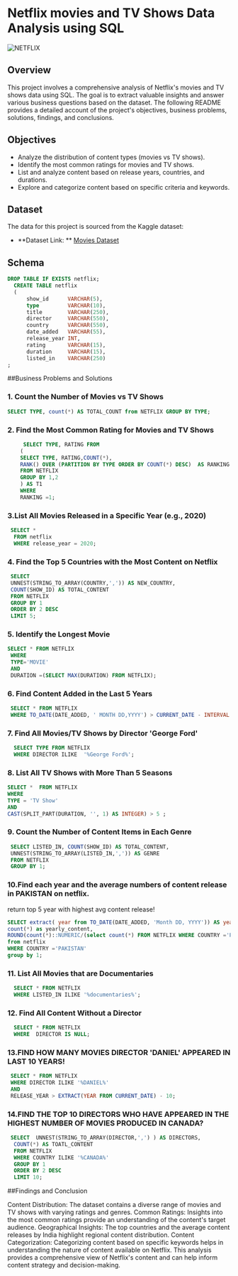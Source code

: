 # Netflix movies and TV Shows Data Analysis using SQL

![NETFLIX]()

## Overview
This project involves a comprehensive analysis of Netflix's movies and TV shows data using SQL. The goal is to extract valuable insights and answer various business questions based on the dataset. The following README provides a detailed account of the project's objectives, business problems, solutions, findings, and conclusions.

## Objectives

- Analyze the distribution of content types (movies vs TV shows).
- Identify the most common ratings for movies and TV shows.
- List and analyze content based on release years, countries, and durations.
- Explore and categorize content based on specific criteria and keywords.

## Dataset
The data for this project is sourced from the Kaggle dataset:
 - **Dataset Link: ** [Movies Dataset](https://www.kaggle.com/datasets/shivamb/netflix-shows/data)

## Schema
```sql
DROP TABLE IF EXISTS netflix;
  CREATE TABLE netflix
  (
      show_id      VARCHAR(5),
      type         VARCHAR(10),
      title        VARCHAR(250),
      director     VARCHAR(550),
      country      VARCHAR(550),
      date_added   VARCHAR(55),
      release_year INT,
      rating       VARCHAR(15),
      duration     VARCHAR(15),
      listed_in    VARCHAR(250)
;
```

 ##Business Problems and Solutions

 ### 1. Count the Number of Movies vs TV Shows
    
   ```sql
   SELECT TYPE, count(*) AS TOTAL_COUNT from NETFLIX GROUP BY TYPE;
   ```

### 2. Find the Most Common Rating for Movies and TV Shows

```sql
     SELECT TYPE, RATING FROM
    (
    SELECT TYPE, RATING,COUNT(*),
    RANK() OVER (PARTITION BY TYPE ORDER BY COUNT(*) DESC)  AS RANKING
    FROM NETFLIX
    GROUP BY 1,2
    ) AS T1 
    WHERE
    RANKING =1;
 ```

### 3.List All Movies Released in a Specific Year (e.g., 2020)

  ```sql
   SELECT * 
    FROM netflix
    WHERE release_year = 2020;
   ```

### 4. Find the Top 5 Countries with the Most Content on Netflix

   ```sql
    SELECT 
    UNNEST(STRING_TO_ARRAY(COUNTRY,',')) AS NEW_COUNTRY,
    COUNT(SHOW_ID) AS TOTAL_CONTENT
    FROM NETFLIX
    GROUP BY 1
    ORDER BY 2 DESC 
    LIMIT 5;
   ```

### 5. Identify the Longest Movie

   ```sql
   SELECT * FROM NETFLIX 
    WHERE 
    TYPE='MOVIE'
    AND 
    DURATION =(SELECT MAX(DURATION) FROM NETFLIX);
   ```

### 6. Find Content Added in the Last 5 Years
    
   ```sql
    SELECT * FROM NETFLIX 
    WHERE TO_DATE(DATE_ADDED, ' MONTH DD,YYYY') > CURRENT_DATE - INTERVAL '5 YEARS';
   ```

### 7. Find All Movies/TV Shows by Director 'George Ford'

```sql
  SELECT TYPE FROM NETFLIX
  WHERE DIRECTOR ILIKE  '%George Ford%';
  ```

### 8. List All TV Shows with More Than 5 Seasons
  
   ```sql
  SELECT *  FROM NETFLIX 
  WHERE 
  TYPE = 'TV Show'
  AND 
  CAST(SPLIT_PART(DURATION, '', 1) AS INTEGER) > 5 ;
```

### 9. Count the Number of Content Items in Each Genre
    
   ```sql
    SELECT LISTED_IN, COUNT(SHOW_ID) AS TOTAL_CONTENT,
    UNNEST(STRING_TO_ARRAY(LISTED_IN,',')) AS GENRE
    FROM NETFLIX
    GROUP BY 1;
   ```

### 10.Find each year and the average numbers of content release in PAKISTAN on netflix.
return top 5 year with highest avg content release!

  ```sql
  SELECT extract( year from TO_DATE(DATE_ADDED, 'Month DD, YYYY')) AS year, 
  count(*) as yearly_content,
  ROUND(count(*)::NUMERIC/(select count(*) FROM NETFLIX WHERE COUNTRY ='PAKISTAN')::NUMERIC * 100,2) as avg_content
  from netflix
  WHERE COUNTRY ='PAKISTAN'
  group by 1;
 ```

### 11. List All Movies that are Documentaries

 ```sql
   SELECT * FROM NETFLIX 
   WHERE LISTED_IN ILIKE '%documentaries%';
   ```

### 12. Find All Content Without a Director

  ```sql
    SELECT * FROM NETFLIX 
    WHERE  DIRECTOR IS NULL;
   ```

### 13.FIND HOW MANY MOVIES DIRECTOR 'DANIEL' APPEARED IN LAST 10  YEARS!

 ```sql
  SELECT * FROM NETFLIX 
  WHERE DIRECTOR ILIKE '%DANIEL%' 
  AND
  RELEASE_YEAR > EXTRACT(YEAR FROM CURRENT_DATE) - 10;
  ```

### 14.FIND THE TOP 10 DIRECTORS WHO HAVE APPEARED IN THE HIGHEST NUMBER OF MOVIES PRODUCED IN CANADA?
  
```sql
 SELECT  UNNEST(STRING_TO_ARRAY(DIRECTOR,',') ) AS DIRECTORS, 
  COUNT(*) AS TOATL_CONTENT 
  FROM NETFLIX 
  WHERE COUNTRY ILIKE '%CANADA%' 
  GROUP BY 1 
  ORDER BY 2 DESC 
  LIMIT 10;
  ```


##Findings and Conclusion

Content Distribution: The dataset contains a diverse range of movies and TV shows with varying ratings and genres.
Common Ratings: Insights into the most common ratings provide an understanding of the content's target audience.
Geographical Insights: The top countries and the average content releases by India highlight regional content distribution.
Content Categorization: Categorizing content based on specific keywords helps in understanding the nature of content available on Netflix.
This analysis provides a comprehensive view of Netflix's content and can help inform content strategy and decision-making.



